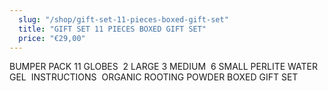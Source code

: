 ```yaml
---
  slug: "/shop/gift-set-11-pieces-boxed-gift-set"
  title: "GIFT SET 11 PIECES BOXED GIFT SET"
  price: "€29,00"
---
```

  BUMPER PACK
11 GLOBES 
2 LARGE
 3 MEDIUM 
6 SMALL
PERLITE
WATER GEL 
INSTRUCTIONS 
ORGANIC ROOTING POWDER
BOXED GIFT SET